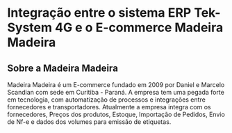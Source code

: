 Integração entre o sistema ERP Tek-System 4G e  o E-commerce Madeira Madeira
============================================================================

## Sobre a Madeira Madeira

Madeira Madeira é um E-commerce fundado em 2009 por Daniel e Marcelo Scandian com sede em Curitiba - Paraná.
A empresa tem uma pegada forte em tecnologia, com automatização de processos e integrações entre fornecedores e
transportadores. Atualmente a empresa integra com os fornecedores, Preços dos produtos, Estoque, Importação de Pedidos,
Envio de Nf-e e dados dos volumes para emissão de etiquetas.
